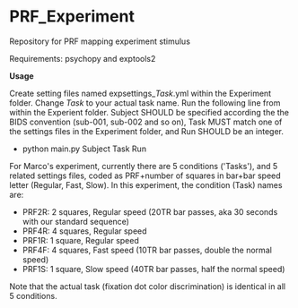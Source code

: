 # PRF_Experiment
Repository for PRF mapping experiment stimulus

Requirements: psychopy and exptools2

**Usage**

Create setting files named expsettings_*Task*.yml within the Experiment folder. Change *Task* to your actual task name. Run the following line from within the Experient folder. Subject SHOULD be specified according the the BIDS convention (sub-001, sub-002 and so on), Task MUST match one of the settings files in the Experiment folder, and Run SHOULD be an integer.

- python main.py Subject Task Run

For Marco's experiment, currently there are 5 conditions ('Tasks'), and 5 related settings files, coded as PRF+number of squares in bar+bar speed letter (Regular, Fast, Slow). In this experiment, the condition (Task) names are:

- PRF2R: 2 squares, Regular speed (20TR bar passes, aka 30 seconds with our standard sequence)
- PRF4R: 4 squares, Regular speed 
- PRF1R: 1 square, Regular speed
- PRF4F: 4 squares, Fast speed (10TR bar passes, double the normal speed)
- PRF1S: 1 square, Slow speed (40TR bar passes, half the normal speed)

Note that the actual task (fixation dot color discrimination) is identical in all 5 conditions.
